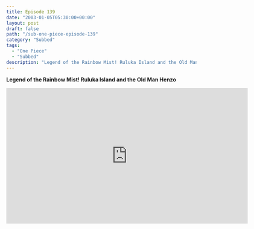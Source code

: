 ```yaml
---
title: Episode 139
date: "2003-01-05T05:30:00+00:00"
layout: post
draft: false
path: "/sub-one-piece-episode-139"
category: "Subbed"
tags:
  - "One Piece"
  - "Subbed"
description: "Legend of the Rainbow Mist! Ruluka Island and the Old Man Henzo"
---
```


**Legend of the Rainbow Mist! Ruluka Island and the Old Man Henzo**

<iframe width="640" height="360" src="https://www.rapidvideo.com/e/FXQE2L2AJI" frameborder="0" marginwidth=0 marginheight=0 scrolling=no allowfullscreen></iframe>

